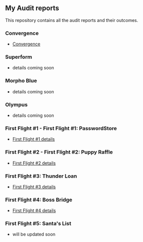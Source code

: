 ## My Audit reports

This repository contains all the audit reports and their outcomes.

### Convergence 
- [Convergence](https://github.com/iftikharuddin/audit-reports/tree/master/sherlock-audits/convergence) 

### Superform 
- details coming soon

### Morpho Blue 
- details coming soon

### Olympus 
- details coming soon

### First Flight #1 - First Flight #1: PasswordStore
- [First Flight #1 details](https://github.com/iftikharuddin/audit-reports/blob/master/codehawk-first-flights/Iftikhar-First-Flight-%231_-PasswordStore.md) 

### First Flight #2 - First Flight #2: Puppy Raffle
- [First Flight #2 details](https://github.com/iftikharuddin/audit-reports/blob/master/codehawk-first-flights/Iftikhar-First-Flight-%232_-Puppy-Raffle.md)

### First Flight #3: Thunder Loan 
- [First Flight #3 details](https://github.com/iftikharuddin/audit-reports/blob/master/codehawk-first-flights/Iftikhar-First-Flight-%233_-Thunder-Loan.md)

### First Flight #4: Boss Bridge 
- [First Flight #4 details](https://github.com/iftikharuddin/audit-reports/blob/master/codehawk-first-flights/Iftikhar-First-Flight-%234_-Boss-Bridge.md)

### First Flight #5: Santa's List

- will be updated soon


